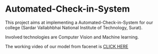 # Automated-Check-in-System

This project aims at implementing a Automated-Check-in-System for our college (Sardar Vallabhbhai National Institute of Technology, Surat). 

Involved technologies are Computer Vision and Machine learning. 

The working video of our model from facenet is 
[CLICK HERE](https://www.youtube.com/watch?v=6Pm2-S2MhMs "Click to Watch!")
